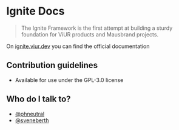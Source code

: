 # Ignite Docs

>The Ignite Framework is the first attempt at building a sturdy foundation for ViUR products and Mausbrand projects.

On [ignite.viur.dev](https://ignite.viur.dev) you can find the official documentation


## Contribution guidelines
* Available for use under the GPL-3.0 license

## Who do I talk to?
* [@phneutral](https://github.com/phneutral)
* [@sveneberth](https://github.com/sveneberth)
